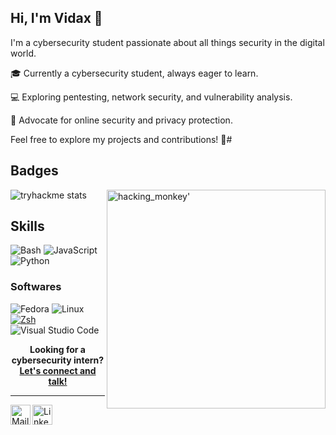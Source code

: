 ## Hi, I'm Vidax :wave:

I'm a cybersecurity student passionate about all things security in the digital world.


:mortar_board: Currently a cybersecurity student, always eager to learn.

:computer: Exploring pentesting, network security, and vulnerability analysis.

:key: Advocate for online security and privacy protection.

Feel free to explore my projects and contributions! :rocket:#  

## Badges

<img align="right" alt="hacking_monkey' " width="350" src="img/giphy.gif" />

![tryhackme stats](https://raw.githubusercontent.com/Vidaxxxxx/Vidaxxxxx/master/assets/thm_propic.png)



## Skills


![Bash](https://img.shields.io/badge/Bash-4EAA25?logo=gnubash&logoColor=white&style=for-the-badge)
![JavaScript](https://img.shields.io/badge/JavaScript-F7DF1E?logo=javascript&logoColor=black&style=for-the-badge)
![Python](https://img.shields.io/badge/Python-3776AB?logo=python&logoColor=white&style=for-the-badge)



### Softwares

![Fedora](https://img.shields.io/badge/Fedora-51A2DA?logo=fedora&logoColor=white&style=for-the-badge)
![Linux](https://img.shields.io/badge/Linux-FCC624?logo=Linux&logoColor=black&style=for-the-badge)
[![Zsh](https://img.shields.io/badge/Zsh-f15a24?style=for-the-badge)](https://ohmyz.sh)
![Visual Studio Code](https://img.shields.io/badge/VSCode-007ACC?logo=visualstudiocode&logoColor=white&style=for-the->)


<p align="center">
    <b>Looking for a cybersecurity intern?
        <a href="www.linkedin.com/in/david-laun-6b211120b">Let's connect and talk!</a>
    </b>
</p>

---

<a href="mailto:david.laun.pro@gmail.com">
    <img height="32" align="left" alt="Mail" src="img/icons/gmail.png" />
</a>

<a href="https://www.linkedin.com/in/david-laun-6b211120b">
    <img height="32" align="left" alt="LinkedIn" src="img/icons/linkedin.png" />
</a>
